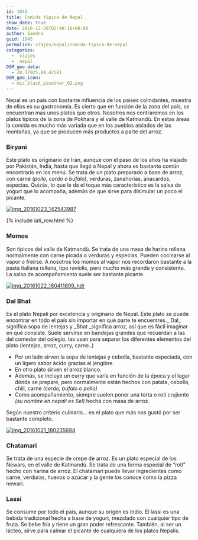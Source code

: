 ```yaml
---
id: 1045
title: Comida típica de Nepal
show_date: true
date: 2016-12-26T02:40:16+00:00
author: Sandra
guid: 1045
permalink: viajes/nepal/comida-tipica-de-nepal
categories:
  -  viajes
  -  nepal
OSM_geo_data:
  - 28.17925,84.42581
OSM_geo_icon:
  - mic_black_pinother_02.png
---
```

Nepal es un país con bastante influencia de los países colindantes, muestra de ellos es su gastronomía. Es cierto que en función de la zona del país, se encuentran mas unos platos que otros. Nosotros nos centraremos en los platos típicos de la zona de Pokhara y el valle de Katmandú. En estas áreas la comida es mucho más variada que en los pueblos aislados de las montañas, ya que se producen más productos a parte del arroz.

### Biryani

Este plato es originario de Irán, aunque con el paso de los años ha viajado por Pakistán, India, hasta que llegó a Nepal y ahora es bastante común encontrarlo en los menú. Se trata de un plato preparado a base de arroz, con carne _(pollo, cerdo o búfalo)_, verduras, zanahorias, anacardos, especias. Quizás, lo que le da el toque más característico es la salsa de yogurt que lo acompaña, además de que sirve para disimular un poco el picante.

[<img class="alignnone size-wcbig wp-image-1111" src="https://uploads.andeandaran.com/2016/12/IMG_20161023_142543987.jpg" alt="img_20161023_142543987" />](https://uploads.andeandaran.com/2016/12/IMG_20161023_142543987.jpg)

<!-- Start shortcoder -->

{% include iati_row.html %}


<!-- End shortcoder v4.0.3-->

### Momos

Son típicos del valle de Katmandú. Se trata de una masa de harina rellena normalmente con carne picada o verduras y especias. Pueden cocinarse al vapor o freírse. A nosotros los momos al vapor nos recordaron bastante a la pasta italiana rellena, tipo raviolis, pero mucho más grande y consistente. La salsa de acompañamiento suele ser bastante picante.

[<img class="alignnone size-wcbig wp-image-1110" src="https://uploads.andeandaran.com/2016/12/IMG_20161022_180411899_HDR.jpg" alt="img_20161022_180411899_hdr" />](https://uploads.andeandaran.com/2016/12/IMG_20161022_180411899_HDR.jpg)

### Dal Bhat

Es el plato Nepalí por excelencia y originario de Nepal. Este plato se puede encontrar en todo el país sin importar en qué parte te encuentres._ Dal_ significa sopa de lentejas y _Bhat _significa arroz, así que es fácil imaginar en qué consiste. Suele servirse en bandejas grandes que recuerdan a las del comedor del colegio, las usan para separar los diferentes elementos del plato (lentejas, arroz, curry, carne..)

  * Por un lado sirven la sopa de lentejas y cebolla, bastante especiada, con un ligero sabor ácido gracias al jengibre.
  * En otro plato sirven el arroz blanco.
  * Además, se incluye un curry que varía en función de la época y el lugar dónde se prepare, pero normalmente están hechos con patata, cebolla, chili, carne _(cerdo, búfalo o pollo)_
  * Como acompañamiento, siempre suelen poner una torta o roti crujiente _(su nombre en nepali es Sel)_ hecha con masa de arroz.

Según nuestro criterio culinario... es el plato que más nos gustó por ser bastante completo.

[<img class="alignnone wp-image-1109 size-wcbig" src="https://uploads.andeandaran.com/2016/12/IMG_20161021_180235694-e1482720952986.jpg?resize=800%2C540" alt="img_20161021_180235694" />](https://uploads.andeandaran.com/2016/12/IMG_20161021_180235694-e1482720724953.jpg)

### 

### Chatamari

Se trata de una especie de crepe de arroz. Es un plato especial de los Newars, en el valle de Katmandú. Se trata de una forma especial de “roti” hecho con harina de arroz. El chatamari puede llevar ingredientes como carne, verduras, huevos o azúcar y la gente los conoce como la pizza newari.

### Lassi

Se consume por todo el país, aunque su origen es Indio. El lassi es una bebida tradicional hecha a base de yogurt, mezclado con cualquier tipo de fruta. Se bebe fría y tiene un gran poder refrescante. También, al ser un lácteo, sirve para calmar el picante de cualquiera de los platos Nepalís.